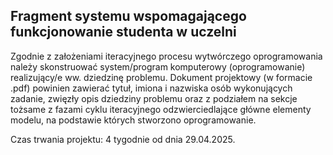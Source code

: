 ## Fragment systemu wspomagającego funkcjonowanie studenta w uczelni

Zgodnie z założeniami iteracyjnego procesu wytwórczego oprogramowania należy skonstruować system/program komputerowy (oprogramowanie) realizujący/e ww. dziedzinę problemu.
Dokument projektowy (w formacie .pdf) powinien zawierać tytuł, imiona i nazwiska osób wykonujących zadanie, zwięzły opis dziedziny problemu oraz z podziałem na sekcje tożsame z fazami cyklu iteracyjnego odzwierciedlające główne elementy modelu, na podstawie których stworzono oprogramowanie.

Czas trwania projektu: 4 tygodnie od dnia 29.04.2025.
